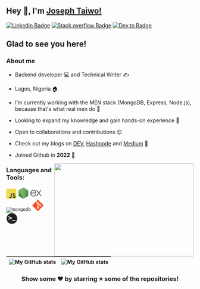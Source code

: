 ## Hey 👋, I'm [Joseph Taiwo!](https://github.com/Teejay128/)

[![Linkedin Badge](https://img.shields.io/badge/-LinkedIn-0e76a8?style=flat-square&logo=Linkedin&logoColor=white)](https://www.linkedin.com/in/joseph-taiwo-442a10233/)
[![Stack overflow Badge](https://img.shields.io/badge/StackOverflow-3b5998?style=flat-square&logo=stack-overflow&logoColor=white)](https://stackoverflow.com/users/19999517/joseph-taiwo)
[![Dev.to Badge](https://img.shields.io/badge/Dev.to-3b5998?style=flat-square&logo=dev.to&logoColor=white)](https://dev.to/teejay128)

## Glad to see you here!

### About me

- Backend developer 💻 and Technical Writer ✍️

- Lagos, Nigeria 🏠

- I’m currently working with the MEN stack (MongoDB, Express, Node.js), because that's what real men do 💪

- Looking to expand my knowledge and gain hands-on experience 🤙

- Open to collaborations and contributions 😉

- Check out my blogs on [DEV](https://dev.to/teejay128), [Hashnode](https://hashnode.com/@Teejay128) and [Medium](https://medium.com/@teejay128) 📘

- Joined Github in **2022** 🔰

<img align="right" height="250" width="375" alt="" src="https://raw.githubusercontent.com/iampavangandhi/iampavangandhi/master/gifs/coder.gif" />


### Languages and Tools:

<code><img height="27" src="https://raw.githubusercontent.com/github/explore/80688e429a7d4ef2fca1e82350fe8e3517d3494d/topics/javascript/javascript.png" alt="javascript"></code>
<code><img height="30" src="https://raw.githubusercontent.com/github/explore/80688e429a7d4ef2fca1e82350fe8e3517d3494d/topics/nodejs/nodejs.png" alt="nodejs"></code>
<code><img height="30" src="https://raw.githubusercontent.com/devicons/devicon/master/icons/express/express-original.svg" alt="expressjs"></code>
<code><img height="30" src="https://encrypted-tbn0.gstatic.com/images?q=tbn%3AANd9GcSTTzPAw-55ssm1Im594xYZ9eRQu2JylrkYLg&usqp=CAU" alt="mongodb"></code>
<code><img height="30" src="https://raw.githubusercontent.com/devicons/devicon/master/icons/git/git-original.svg" alt="git"></code>
<code><img height="30" src="https://raw.githubusercontent.com/github/explore/80688e429a7d4ef2fca1e82350fe8e3517d3494d/topics/terminal/terminal.png" alt="terminal"></code>

<!--
<code><img height="25" src="https://raw.githubusercontent.com/github/explore/80688e429a7d4ef2fca1e82350fe8e3517d3494d/topics/sass/sass.png" alt="sass"></code>
-->

| <img align="center" src="https://github-readme-stats.vercel.app/api?username=Teejay128&show_icons=true&include_all_commits=true&hide_border=true" alt="My GitHub stats" /> | <img align="center" src="https://github-readme-stats.vercel.app/api/top-langs/?username=Teejay128&langs_count=8&layout=compact&hide_border=true" alt="My GitHub stats" /> |
| ------------- | ------------- |
<div align="center">

### Show some ❤️ by starring ⭐ some of the repositories!
